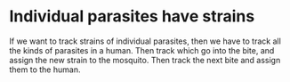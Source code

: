 # Individual parasites have strains

If we want to track strains of individual parasites,
then we have to track all the kinds of parasites
in a human. Then track which go into the bite,
and assign the new strain to the mosquito.
Then track the next bite and assign them to the
human.
